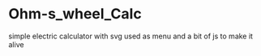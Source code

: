 # Ohm-s_wheel_Calc
simple electric calculator with svg used as menu and a bit of js to make it alive
